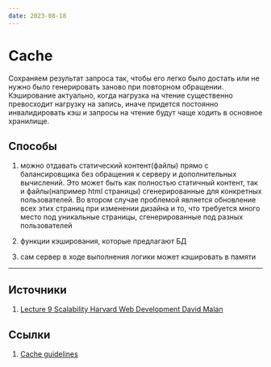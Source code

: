 ```yaml
---
date: 2023-08-18
---
```

# Cache

Сохраняем результат запроса так, чтобы его легко было достать или не нужно было генерировать заново при повторном обращении. Кэширование актуально, когда нагрузка на чтение существенно превосходит нагрузку на запись, иначе придется постоянно инвалидировать кэш и запросы на чтение будут чаще ходить в основное хранилище.

## Способы

1. можно отдавать статический контент(файлы) прямо с балансировщика без обращения к серверу и дополнительных вычислений. Это может быть как полностью статичный контент, так и файлы(например html страницы) сгенерированные для конкретных пользователей. Во втором случае проблемой является обновление всех этих страниц при изменении дизайна и то, что требуется много место под уникальные страницы, сгенерированные под разных пользователей

1. функции кэширования, которые предлагают БД

1. сам сервер в ходе выполнения логики может кэшировать в памяти

---

## Источники

1. [Lecture 9 Scalability Harvard Web Development David Malan](https://youtu.be/-W9F__D3oY4)

## Ссылки

1. [Cache guidelines](https://docs.microsoft.com/en-us/aspnet/core/performance/caching/memory?view=aspnetcore-6.0#cache-guidelines)
